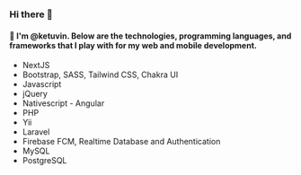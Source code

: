 ### Hi there 👋

#### 💬 I'm @ketuvin. Below are the technologies, programming languages, and frameworks that I play with for my web and mobile development.

- NextJS
- Bootstrap, SASS, Tailwind CSS, Chakra UI
- Javascript
- jQuery
- Nativescript - Angular
- PHP
- Yii
- Laravel
- Firebase FCM, Realtime Database and Authentication
- MySQL
- PostgreSQL


<!--
**ketuvin/ketuvin** is a ✨ _special_ ✨ repository because its `README.md` (this file) appears on your GitHub profile.

Here are some ideas to get you started:

- 🔭 I’m currently working on ...
- 🌱 I’m currently learning ...
- 👯 I’m looking to collaborate on ...
- 🤔 I’m looking for help with ...
- 💬 Ask me about ...
- 📫 How to reach me: ...
- 😄 Pronouns: ...
- ⚡ Fun fact: ...
-->
